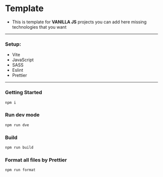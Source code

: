 # Template
- This is template for **VANILLA JS** projects you can add here missing technologies that you want

---

### Setup:
- Vite
- JavaScript
- SASS
- Eslint
- Prettier

---

### Getting Started

```bash
npm i
```

### Run dev mode

```bash
npm run dve
```

### Build

```bash
npm run build
```

### Format all files by Prettier

```bash
npm run format
```
